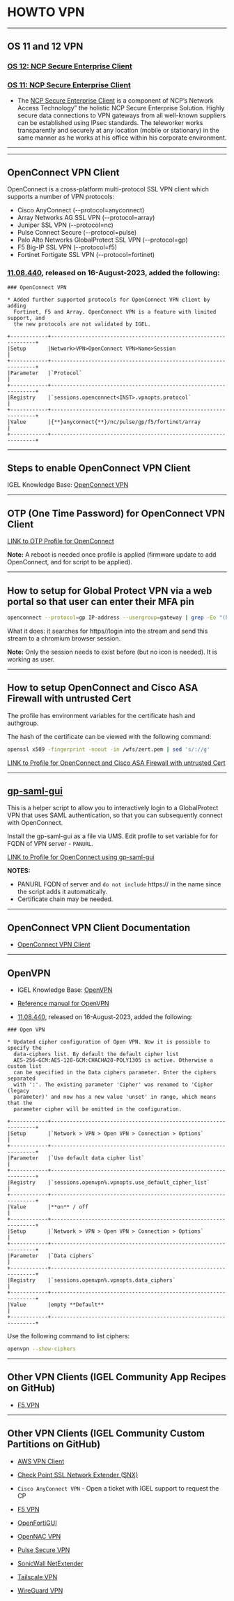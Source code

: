# HOWTO VPN

-----

## OS 11 and 12 VPN

### [OS 12: NCP Secure Enterprise Client](https://app.igel.com/ncp/5.10.40552+2)

### [OS 11: NCP Secure Enterprise Client](https://kb.igel.com/en/igel-os/current/ncp-vpn-client)

- The [NCP Secure Enterprise Client](https://www.ncp-e.com/en/) is a component of NCP’s Network Access Technology” the holistic NCP Secure Enterprise Solution. Highly secure data connections to VPN gateways from all well-known suppliers can be established using IPsec standards. The teleworker works transparently and securely at any location (mobile or stationary) in the same manner as he works at his office within his corporate environment.

-----

-----

## OpenConnect VPN Client

OpenConnect is a cross-platform multi-protocol SSL VPN client which supports a number of VPN protocols:

- Cisco AnyConnect (--protocol=anyconnect)
- Array Networks AG SSL VPN (--protocol=array)
- Juniper SSL VPN (--protocol=nc)
- Pulse Connect Secure (--protocol=pulse)
- Palo Alto Networks GlobalProtect SSL VPN (--protocol=gp)
- F5 Big-IP SSL VPN (--protocol=f5)
- Fortinet Fortigate SSL VPN (--protocol=fortinet)

### [11.08.440](ReleaseNotes/01-OS11/readme11.08.440.txt), released on 16-August-2023, added the following:

```
### OpenConnect VPN

* Added further supported protocols for OpenConnect VPN client by adding
  Fortinet, F5 and Array. OpenConnect VPN is a feature with limited support, and
  the new protocols are not validated by IGEL.

+------------+-----------------------------------------------------------------+
|Setup       |Network>VPN>OpenConnect VPN>Name>Session                         |
+------------+-----------------------------------------------------------------+
|Parameter   |`Protocol`                                                       |
+------------+-----------------------------------------------------------------+
|Registry    |`sessions.openconnect<INST>.vpnopts.protocol`                    |
+------------+-----------------------------------------------------------------+
|Value       |{**}anyconnect{**}/nc/pulse/gp/f5/fortinet/array                 |
+------------+-----------------------------------------------------------------+
```

-----

## Steps to enable OpenConnect VPN Client

IGEL Knowledge Base: [OpenConnect VPN](https://kb.igel.com/en/igel-os/current/openconnect-vpn)

-----

## OTP (One Time Password) for OpenConnect VPN Client

<a href="../Profiles/HOWTO-Use-OpenConnect-VPN-Client-OTP-profile.xml" download>LINK to OTP Profile for OpenConnect</a>


**Note:** A reboot is needed once profile is applied (firmware update to add OpenConnect, and for script to be applied).

-----

## How to setup for Global Protect VPN via a web portal so that user can enter their MFA pin

```bash linenums="1"
openconnect --protocol=gp IP-address --usergroup=gateway | grep -Eo "(https)://login[a-zA-Z0-9./?=_%:-]*" | xargs /config/sessions/chromium0
```

What it does: it searches for https//login into the stream and send this stream to a chromium browser session.

**Note:** Only the session needs to exist before (but no icon is needed). It is working as user.

-----

## How to setup OpenConnect and Cisco ASA Firewall with untrusted Cert

The profile has environment variables for the certificate hash and authgroup.

The hash of the certificate can be viewed with the following command:

```bash linenums="1"
openssl x509 -fingerprint -noout -in /wfs/zert.pem | sed 's/://g'
```

<a href="../Profiles/HOWTO-Use-OpenConnect-VPN-Trust-Cert-profile.xml" download>LINK to Profile for OpenConnect and Cisco ASA Firewall with untrusted Cert</a>

-----

## [gp-saml-gui](https://github.com/dlenski/gp-saml-gui)

This is a helper script to allow you to interactively login to a GlobalProtect VPN that uses SAML authentication, so that you can subsequently connect with OpenConnect.

Install the gp-saml-gui as a file via UMS. Edit profile to set variable for for FQDN of VPN server - `PANURL`.

<a href="../Profiles/HOWTO-Use-OpenConnect-VPN-gp-saml-gui-profile.xml" download>LINK to Profile for OpenConnect using gp-saml-gui</a>

**NOTES:**

- PANURL FQDN of server and `do not include` https:// in the name since the script adds it automatically.
- Certificate chain may be needed.

-----

## OpenConnect VPN Client Documentation

- [OpenConnect VPN Client](https://www.infradead.org/openconnect/index.html)

----

## OpenVPN

- IGEL Knowledge Base: [OpenVPN](https://kb.igel.com/en/igel-os/current/openvpn)

- [Reference manual for OpenVPN](https://openvpn.net/community-resources/reference-manual-for-openvpn-2-6/)

- [11.08.440](ReleaseNotes/01-OS11/readme11.08.440.txt), released on 16-August-2023, added the following:

```
### Open VPN

* Updated cipher configuration of Open VPN. Now it is possible to specify the
  data-ciphers list. By default the default cipher list
  AES-256-GCM:AES-128-GCM:CHACHA20-POLY1305 is active. Otherwise a custom list
  can be specified in the Data ciphers parameter. Enter the ciphers separated
  with ':'. The existing parameter 'Cipher' was renamed to 'Cipher (legacy
  parameter)' and now has a new value 'unset' in range, which means that the
  parameter cipher will be omitted in the configuration.

+------------+-----------------------------------------------------------------+
|Setup       |`Network > VPN > Open VPN > Connection > Options`                |
+------------+-----------------------------------------------------------------+
|Parameter   |`Use default data cipher list`                                   |
+------------+-----------------------------------------------------------------+
|Registry    |`sessions.openvpn%.vpnopts.use_default_cipher_list`              |
+------------+-----------------------------------------------------------------+
|Value       |**on** / off                                                     |
+------------+-----------------------------------------------------------------+
|Setup       |`Network > VPN > Open VPN > Connection > Options`                |
+------------+-----------------------------------------------------------------+
|Parameter   |`Data ciphers`                                                   |
+------------+-----------------------------------------------------------------+
|Registry    |`sessions.openvpn%.vpnopts.data_ciphers`                         |
+------------+-----------------------------------------------------------------+
|Value       |empty **Default**                                                |
+------------+-----------------------------------------------------------------+
```

Use the following command to list ciphers:

```bash linenums="1"
openvpn --show-ciphers
```

-----

## Other VPN Clients (IGEL Community App Recipes on GitHub)

- [F5 VPN](https://github.com/IGEL-Community/IGEL-OS-APP-RECIPES/tree/main/APP_Source/Network/f5_vpn)

-----

## Other VPN Clients (IGEL Community Custom Partitions on GitHub)

- [AWS VPN Client](https://github.com/IGEL-Community/IGEL-Custom-Partitions/tree/master/CP_Source/Network/AWS_VPN)

- [Check Point SSL Network Extender (SNX)](https://github.com/IGEL-Community/IGEL-Custom-Partitions/tree/master/CP_Source/Network/Check_Point_SSL_Network_Extender)

- `Cisco AnyConnect VPN` - Open a ticket with IGEL support to request the CP

- [F5 VPN](https://github.com/IGEL-Community/IGEL-Custom-Partitions/tree/master/CP_Source/Network/F5_VPN)

- [OpenFortiGUI](https://github.com/IGEL-Community/IGEL-Custom-Partitions/tree/master/CP_Source/Apps/OpenFortiGUI)

- [OpenNAC VPN](https://github.com/IGEL-Community/IGEL-Custom-Partitions/tree/master/CP_Source/Network/OpenNAC_VPN)

- [Pulse Secure VPN](https://github.com/IGEL-Community/IGEL-Custom-Partitions/tree/master/CP_Source/Network/Pulse_VPN)

- [SonicWall NetExtender](https://github.com/IGEL-Community/IGEL-Custom-Partitions/tree/master/CP_Source/Network/SonicWall_NetExtender_V2)

- [Tailscale VPN](https://github.com/IGEL-Community/IGEL-Custom-Partitions/tree/master/CP_Source/Network/Tailscale_VPN)

- [WireGuard VPN](https://github.com/IGEL-Community/IGEL-Custom-Partitions/tree/master/CP_Source/Network/WireGuard_VPN_Client)
